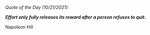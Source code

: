 *Quote of the Day (10/21/2021):*

_**Effort only fully releases its reward after a person refuses to quit.**_

Napoleon Hill